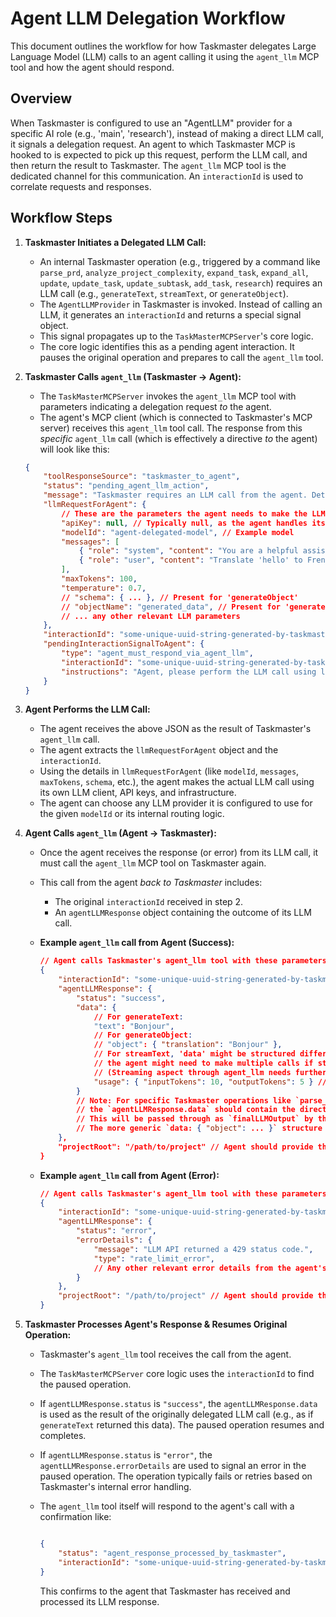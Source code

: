# Agent LLM Delegation Workflow

This document outlines the workflow for how Taskmaster delegates Large Language Model (LLM) calls to an agent calling it using the `agent_llm` MCP tool and how the agent should respond.

## Overview

When Taskmaster is configured to use an "AgentLLM" provider for a specific AI role (e.g., 'main', 'research'), instead of making a direct LLM call, it signals a delegation request. An agent to which Taskmaster MCP is hooked to is expected to pick up this request, perform the LLM call, and then return the result to Taskmaster. The `agent_llm` MCP tool is the dedicated channel for this communication. An `interactionId` is used to correlate requests and responses.

## Workflow Steps

1.  **Taskmaster Initiates a Delegated LLM Call:**
    *   An internal Taskmaster operation (e.g., triggered by a command like `parse_prd`, `analyze_project_complexity`, `expand_task`, `expand_all`, `update`, `update_task`, `update_subtask`, `add_task`, `research`) requires an LLM call (e.g., `generateText`, `streamText`, or `generateObject`).
    *   The `AgentLLMProvider` in Taskmaster is invoked. Instead of calling an LLM, it generates an `interactionId` and returns a special signal object.
    *   This signal propagates up to the `TaskMasterMCPServer`'s core logic.
    *   The core logic identifies this as a pending agent interaction. It pauses the original operation and prepares to call the `agent_llm` tool.

2.  **Taskmaster Calls `agent_llm` (Taskmaster -> Agent):**
    *   The `TaskMasterMCPServer` invokes the `agent_llm` MCP tool with parameters indicating a delegation request *to* the agent.
    *   The agent's MCP client (which is connected to Taskmaster's MCP server) receives this `agent_llm` tool call. The response from this *specific* `agent_llm` call (which is effectively a directive *to* the agent) will look like this:

    ```json
    {
        "toolResponseSource": "taskmaster_to_agent",
        "status": "pending_agent_llm_action",
        "message": "Taskmaster requires an LLM call from the agent. Details provided in llmRequestForAgent. Agent must call agent_llm with this interactionId in response.",
        "llmRequestForAgent": {
            // These are the parameters the agent needs to make the LLM call
            "apiKey": null, // Typically null, as the agent handles its own LLM auth
            "modelId": "agent-delegated-model", // Example model
            "messages": [
                { "role": "system", "content": "You are a helpful assistant." },
                { "role": "user", "content": "Translate 'hello' to French." }
            ],
            "maxTokens": 100,
            "temperature": 0.7,
            // "schema": { ... }, // Present for 'generateObject'
            // "objectName": "generated_data", // Present for 'generateObject'
            // ... any other relevant LLM parameters
        },
        "interactionId": "some-unique-uuid-string-generated-by-taskmaster",
        "pendingInteractionSignalToAgent": {
            "type": "agent_must_respond_via_agent_llm",
            "interactionId": "some-unique-uuid-string-generated-by-taskmaster",
            "instructions": "Agent, please perform the LLM call using llmRequestForAgent and then invoke the 'agent_llm' tool with your response, including this interactionId."
        }
    }
    ```

3.  **Agent Performs the LLM Call:**
    *   The agent receives the above JSON as the result of Taskmaster's `agent_llm` call.
    *   The agent extracts the `llmRequestForAgent` object and the `interactionId`.
    *   Using the details in `llmRequestForAgent` (like `modelId`, `messages`, `maxTokens`, `schema`, etc.), the agent makes the actual LLM call using its own LLM client, API keys, and infrastructure.
    *   The agent can choose any LLM provider it is configured to use for the given `modelId` or its internal routing logic.

4.  **Agent Calls `agent_llm` (Agent -> Taskmaster):**
    *   Once the agent receives the response (or error) from its LLM call, it must call the `agent_llm` MCP tool on Taskmaster again.
    *   This call from the agent *back to Taskmaster*  includes:
        *   The original `interactionId` received in step 2.
        *   An `agentLLMResponse` object containing the outcome of its LLM call.

    *   **Example `agent_llm` call from Agent (Success):**

        ```json
        // Agent calls Taskmaster's agent_llm tool with these parameters:
        {
            "interactionId": "some-unique-uuid-string-generated-by-taskmaster",
            "agentLLMResponse": {
                "status": "success",
                "data": {
                    // For generateText:
                    "text": "Bonjour",
                    // For generateObject:
                    // "object": { "translation": "Bonjour" },
                    // For streamText, 'data' might be structured differently or
                    // the agent might need to make multiple calls if streaming directly to agent_llm is complex.
                    // (Streaming aspect through agent_llm needs further clarification if direct streaming is intended)
                    "usage": { "inputTokens": 10, "outputTokens": 5 } // Optional usage data
                }
                // Note: For specific Taskmaster operations like `parse_prd` that are delegated as `generateObject` requests,
                // the `agentLLMResponse.data` should contain the direct structured JSON output (e.g., `{ "tasks": [...], "metadata": {...} }`).
                // This will be passed through as `finalLLMOutput` by the `agent_llm` tool.
                // The more generic `data: { "object": ... }` structure is for other types of `generateObject` calls.
            },
            "projectRoot": "/path/to/project" // Agent should provide this
        }
        ```

    *   **Example `agent_llm` call from Agent (Error):**

        ```json
        // Agent calls Taskmaster's agent_llm tool with these parameters:
        {
            "interactionId": "some-unique-uuid-string-generated-by-taskmaster",
            "agentLLMResponse": {
                "status": "error",
                "errorDetails": {
                    "message": "LLM API returned a 429 status code.",
                    "type": "rate_limit_error",
                    // Any other relevant error details from the agent's LLM call
                }
            },
            "projectRoot": "/path/to/project" // Agent should provide this
        }
        ```

5.  **Taskmaster Processes Agent's Response & Resumes Original Operation:**
    *   Taskmaster's `agent_llm` tool receives the call from the agent.
    *   The `TaskMasterMCPServer` core logic uses the `interactionId` to find the paused operation.
    *   If `agentLLMResponse.status` is `"success"`, the `agentLLMResponse.data` is used as the result of the originally delegated LLM call (e.g., as if `generateText` returned this data). The paused operation resumes and completes.
    *   If `agentLLMResponse.status` is `"error"`, the `agentLLMResponse.errorDetails` are used to signal an error in the paused operation. The operation typically fails or retries based on Taskmaster's internal error handling.
    *   The `agent_llm` tool itself will respond to the agent's call with a confirmation like:
        ```json

        {
            "status": "agent_response_processed_by_taskmaster",
            "interactionId": "some-unique-uuid-string-generated-by-taskmaster"
        }
        ```

        This confirms to the agent that Taskmaster has received and processed its LLM response.